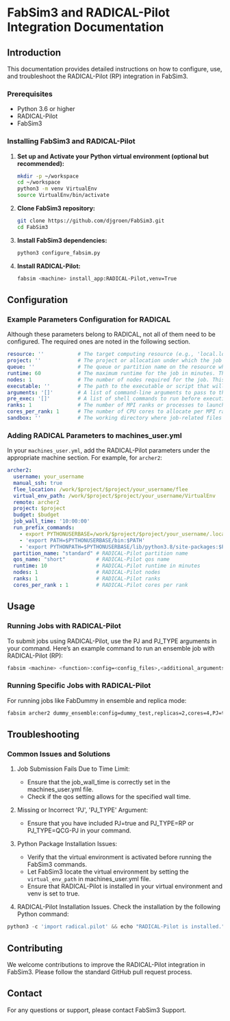 # FabSim3 and RADICAL-Pilot Integration Documentation

## Introduction
This documentation provides detailed instructions on how to configure, use, and troubleshoot the RADICAL-Pilot (RP) integration in FabSim3.

### Prerequisites
- Python 3.6 or higher
- RADICAL-Pilot
- FabSim3

### Installing FabSim3 and RADICAL-Pilot
1. **Set up and Activate your Python virtual environment (optional but recommended):**
    ```bash
    mkdir -p ~/workspace
    cd ~/workspace
    python3 -m venv VirtualEnv
    source VirtualEnv/bin/activate
    ```

2. **Clone FabSim3 repository:**
    ```bash
    git clone https://github.com/djgroen/FabSim3.git
    cd FabSim3
    ```

3. **Install FabSim3 dependencies:**
    ```bash
    python3 configure_fabsim.py
    ```

4. **Install RADICAL-Pilot:**
    ```bash
    fabsim <machine> install_app:RADICAL-Pilot,venv=True
    ```

## Configuration

### Example Parameters Configuration for RADICAL
Although these parameters belong to RADICAL, not all of them need to be configured. The required ones are noted in the following section.

```yaml
resource: ''           # The target computing resource (e.g., 'local.localhost', 'epcc.archer2') where the job will be submitted.
project: ''            # The project or allocation under which the job will be run. This is often required by HPC centers to track resource usage.
queue: ''              # The queue or partition name on the resource where the job should be submitted. This can affect scheduling priority and available resources.
runtime: 60            # The maximum runtime for the job in minutes. The job will be terminated if it exceeds this time limit.
nodes: 1               # The number of nodes required for the job. This depends on the scale and parallelism of the application.
executable: ''         # The path to the executable or script that will be run for the job. This should be accessible on the target resource.
arguments: '[]'        # A list of command-line arguments to pass to the executable. This can be used to customize the job behavior.
pre_exec: '[]'         # A list of shell commands to run before executing the main job script. This can be used for setting up the environment.
ranks: 1               # The number of MPI ranks or processes to launch for the job. This is relevant for parallel applications.
cores_per_rank: 1      # The number of CPU cores to allocate per MPI rank or process. This can be used to control threading within ranks.
sandbox: ''            # The working directory where job-related files will be stored and accessed. This should be a path on the target resource.
```

### Adding RADICAL Parameters to machines_user.yml
In your `machines_user.yml`, add the RADICAL-Pilot parameters under the appropriate machine section. For example, for `archer2`:

```yaml
archer2:
  username: your_username
  manual_ssh: true
  flee_location: /work/$project/$project/your_username/flee
  virtual_env_path: /work/$project/$project/your_username/VirtualEnv
  remote: archer2
  project: $project
  budget: $budget
  job_wall_time: '10:00:00'
  run_prefix_commands:
    - export PYTHONUSERBASE=/work/$project/$project/your_username/.local
    - 'export PATH=$PYTHONUSERBASE/bin:$PATH'
    - 'export PYTHONPATH=$PYTHONUSERBASE/lib/python3.8/site-packages:$PYTHONPATH'
  partition_name: "standard" # RADICAL-Pilot partition name
  qos_name: "short"          # RADICAL-Pilot qos name
  runtime: 10                # RADICAL-Pilot runtime in minutes
  nodes: 1                   # RADICAL-Pilot nodes 
  ranks: 1                   # RADICAL-Pilot ranks 
  cores_per_rank : 1         # RADICAL-Pilot cores per rank
```

## Usage

### Running Jobs with RADICAL-Pilot
To submit jobs using RADICAL-Pilot, use the PJ and PJ_TYPE arguments in your command. Here’s an example command to run an ensemble job with RADICAL-Pilot (RP):

```bash
fabsim <machine> <function>:config=<config_files>,<additional_arguments>,PJ=true,PJ_TYPE=RP,venv=true
```

### Running Specific Jobs with RADICAL-Pilot
For running jobs like FabDummy in ensemble and replica mode:

```bash
fabsim archer2 dummy_ensemble:config=dummy_test,replicas=2,cores=4,PJ=true,PJ_TYPE=RP,venv=true
```

## Troubleshooting

### Common Issues and Solutions
1. Job Submission Fails Due to Time Limit:

    - Ensure that the job_wall_time is correctly set in the machines_user.yml file.
    - Check if the qos setting allows for the specified wall time.

2. Missing or Incorrect 'PJ', 'PJ_TYPE' Argument:

    - Ensure that you have included PJ=true and PJ_TYPE=RP or PJ_TYPE=QCG-PJ in your command.

3. Python Package Installation Issues:

    - Verify that the virtual environment is activated before running the FabSim3 commands.
    - Let FabSim3 locate the virtual environment by setting the `virtual_env_path` in machines_user.yml file.
    - Ensure that RADICAL-Pilot is installed in your virtual environment and venv is set to true.

4. RADICAL-Pilot Installation Issues. Check the installation by the following Python command:
  
```python
python3 -c 'import radical.pilot' && echo "RADICAL-Pilot is installed." || echo "RADICAL-Pilot is NOT installed."
```

## Contributing
We welcome contributions to improve the RADICAL-Pilot integration in FabSim3. Please follow the standard GitHub pull request process.

## Contact
For any questions or support, please contact FabSim3 Support.
